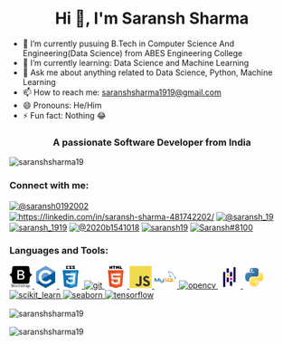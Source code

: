 <h1 align="center">Hi 👋, I'm Saransh Sharma</h1> 

- 🔭 I’m currently pusuing B.Tech in Computer Science And Engineering(Data Science) from ABES Engineering College
- 🌱 I’m currently learning: Data Science and Machine Learning
- 💬 Ask me about anything related to Data Science, Python, Machine Learning 
- 📫 How to reach me: saranshsharma1919@gmail.com
- 😄 Pronouns: He/Him
- ⚡ Fun fact: Nothing 😂


<h3 align="center">A passionate Software Developer from India</h3>

<p align="left"> <img src="https://komarev.com/ghpvc/?username=saranshsharma19&label=Profile%20views&color=0e75b6&style=flat" alt="saranshsharma19" /> </p>

<h3 align="left">Connect with me:</h3>
<p align="left">
<a href="https://twitter.com/@saransh0192002" target="blank"><img align="center" src="https://raw.githubusercontent.com/rahuldkjain/github-profile-readme-generator/master/src/images/icons/Social/twitter.svg" alt="@saransh0192002" height="30" width="40" /></a>
<a href="https://linkedin.com/in/https://linkedin.com/in/saransh-sharma-481742202/" target="blank"><img align="center" src="https://raw.githubusercontent.com/rahuldkjain/github-profile-readme-generator/master/src/images/icons/Social/linked-in-alt.svg" alt="https://linkedin.com/in/saransh-sharma-481742202/" height="30" width="40" /></a>
<a href="https://instagram.com/@saransh_19" target="blank"><img align="center" src="https://raw.githubusercontent.com/rahuldkjain/github-profile-readme-generator/master/src/images/icons/Social/instagram.svg" alt="@saransh_19" height="30" width="40" /></a>
<a href="https://www.codechef.com/users/saransh_1919" target="blank"><img align="center" src="https://cdn.jsdelivr.net/npm/simple-icons@3.1.0/icons/codechef.svg" alt="saransh_1919" height="30" width="40" /></a>
<a href="https://www.hackerrank.com/@2020b1541018" target="blank"><img align="center" src="https://raw.githubusercontent.com/rahuldkjain/github-profile-readme-generator/master/src/images/icons/Social/hackerrank.svg" alt="@2020b1541018" height="30" width="40" /></a>
<a href="https://www.leetcode.com/saransh19" target="blank"><img align="center" src="https://raw.githubusercontent.com/rahuldkjain/github-profile-readme-generator/master/src/images/icons/Social/leet-code.svg" alt="saransh19" height="30" width="40" /></a>
<a href="https://discord.gg/Saransh#8100" target="blank"><img align="center" src="https://raw.githubusercontent.com/rahuldkjain/github-profile-readme-generator/master/src/images/icons/Social/discord.svg" alt="Saransh#8100" height="30" width="40" /></a>
</p>

<h3 align="left">Languages and Tools:</h3>
<p align="left"> <a href="https://getbootstrap.com" target="_blank" rel="noreferrer"> <img src="https://raw.githubusercontent.com/devicons/devicon/master/icons/bootstrap/bootstrap-plain-wordmark.svg" alt="bootstrap" width="40" height="40"/> </a> <a href="https://www.cprogramming.com/" target="_blank" rel="noreferrer"> <img src="https://raw.githubusercontent.com/devicons/devicon/master/icons/c/c-original.svg" alt="c" width="40" height="40"/> </a> <a href="https://www.w3schools.com/css/" target="_blank" rel="noreferrer"> <img src="https://raw.githubusercontent.com/devicons/devicon/master/icons/css3/css3-original-wordmark.svg" alt="css3" width="40" height="40"/> </a> <a href="https://git-scm.com/" target="_blank" rel="noreferrer"> <img src="https://www.vectorlogo.zone/logos/git-scm/git-scm-icon.svg" alt="git" width="40" height="40"/> </a> <a href="https://www.w3.org/html/" target="_blank" rel="noreferrer"> <img src="https://raw.githubusercontent.com/devicons/devicon/master/icons/html5/html5-original-wordmark.svg" alt="html5" width="40" height="40"/> </a> <a href="https://developer.mozilla.org/en-US/docs/Web/JavaScript" target="_blank" rel="noreferrer"> <img src="https://raw.githubusercontent.com/devicons/devicon/master/icons/javascript/javascript-original.svg" alt="javascript" width="40" height="40"/> </a> <a href="https://www.mysql.com/" target="_blank" rel="noreferrer"> <img src="https://raw.githubusercontent.com/devicons/devicon/master/icons/mysql/mysql-original-wordmark.svg" alt="mysql" width="40" height="40"/> </a> <a href="https://opencv.org/" target="_blank" rel="noreferrer"> <img src="https://www.vectorlogo.zone/logos/opencv/opencv-icon.svg" alt="opencv" width="40" height="40"/> </a> <a href="https://pandas.pydata.org/" target="_blank" rel="noreferrer"> <img src="https://raw.githubusercontent.com/devicons/devicon/2ae2a900d2f041da66e950e4d48052658d850630/icons/pandas/pandas-original.svg" alt="pandas" width="40" height="40"/> </a> <a href="https://www.python.org" target="_blank" rel="noreferrer"> <img src="https://raw.githubusercontent.com/devicons/devicon/master/icons/python/python-original.svg" alt="python" width="40" height="40"/> </a> <a href="https://scikit-learn.org/" target="_blank" rel="noreferrer"> <img src="https://upload.wikimedia.org/wikipedia/commons/0/05/Scikit_learn_logo_small.svg" alt="scikit_learn" width="40" height="40"/> </a> <a href="https://seaborn.pydata.org/" target="_blank" rel="noreferrer"> <img src="https://seaborn.pydata.org/_images/logo-mark-lightbg.svg" alt="seaborn" width="40" height="40"/> </a> <a href="https://www.tensorflow.org" target="_blank" rel="noreferrer"> <img src="https://www.vectorlogo.zone/logos/tensorflow/tensorflow-icon.svg" alt="tensorflow" width="40" height="40"/> </a> </p>

<p><img align="center" src="https://github-readme-stats.vercel.app/api/top-langs?username=saranshsharma19&show_icons=true&locale=en&layout=compact" alt="saranshsharma19" /></p>

<p><img align="center" src="https://github-readme-streak-stats.herokuapp.com/?user=saranshsharma19&" alt="saranshsharma19" /></p>
